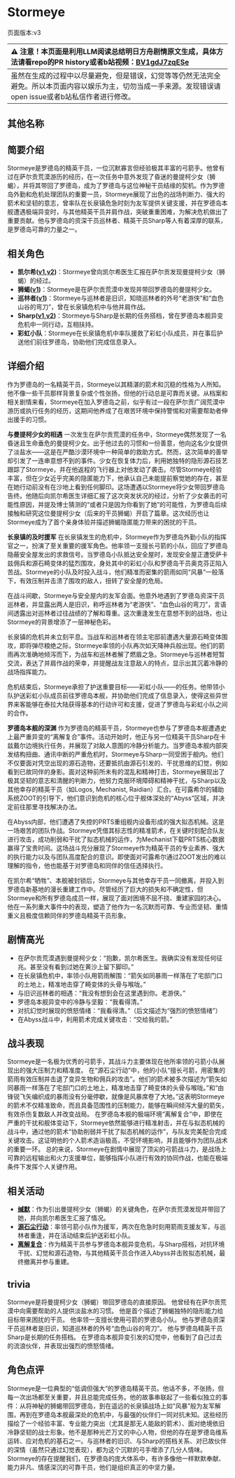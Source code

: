 # Stormeye
页面版本:v3
 

| :warning: 注意！本页面是利用LLM阅读总结明日方舟剧情原文生成，具体方法请看repo的PR history或者b站视频：[BV1gdJ7zqESe](https://www.bilibili.com/video/BV1gdJ7zqESe/)         |
|:----------------------------|
| 虽然在生成的过程中以尽量避免，但是错误，幻觉等等仍然无法完全避免。所以本页面内容以娱乐为主，切勿当成一手来源。发现错误请open issue或者b站私信作者进行修改。|



## 其他名称

## 简要介绍
Stormeye是罗德岛的精英干员，一位沉默寡言但经验极其丰富的弓箭手。他曾有过在萨尔贡荒漠游历的经历，在一次任务中意外发现了昏迷的曼提柯少女（狮蝎），并将其带回了罗德岛，成为了罗德岛与这位神秘干员结缘的契机。作为罗德岛外勤和危机处理团队的重要一员，Stormeye展现了出色的战场判断力、强大的箭术和坚韧的意志，曾率队在长泉镇危急时刻为友军提供关键支援，并在罗德岛本舰遭遇极端异变时，与其他精英干员并肩作战，突破重重困难，为解决危机做出了重要贡献。他与罗德岛的资深干员巡林者、精英干员Sharp等人有着深厚的联系，是罗德岛可靠的力量之一。
## 相关角色
-   **凯尔希([v1](../chars/char_003_kalts.md),[v2](char_003_kalts.md))**：Stormeye曾向凯尔希医生汇报在萨尔贡发现曼提柯少女（狮蝎）的经过。
-   **狮蝎([v1](../chars/char_215_mantic.md))**：Stormeye是在萨尔贡荒漠中发现并带回罗德岛的曼提柯少女。
-   **巡林者([v1](../chars/char_503_rang.md))**：Stormeye与巡林者是旧识，知晓巡林者的外号“老游侠”和“血色山谷的弯刀”，曾在长泉镇危机中与他并肩作战。
-   **Sharp([v1](../chars/char_609_acguad.md),[v2](char_609_acguad.md))**：Stormeye与Sharp是长期的任务搭档，曾在罗德岛本舰异变危机中一同行动，互相扶持。
-   **彩虹小队**：Stormeye在长泉镇危机中率队援救了彩虹小队成员，并在事后护送他们前往罗德岛，协助他们完成信息录入。
## 详细介绍
作为罗德岛的一名精英干员，Stormeye以其精湛的箭术和沉稳的性格为人所知。他不像一些干员那样背景复杂或个性张扬，但他的行动总是可靠而关键。从档案和相关剧情来看，Stormeye在加入罗德岛之前，似乎有过一段在萨尔贡广阔荒漠中游历或执行任务的经历，这期间他养成了在艰苦环境中保持警惕和对需要帮助者伸出援手的习惯。

**与曼提柯少女的相遇**
一次发生在萨尔贡荒漠的任务中，Stormeye偶然发现了一名昏迷且生命垂危的曼提柯少女。出于他过去的习惯和一份善意，他向这名少女提供了淡盐水——这是在严酷沙漠环境中一种简单的救助方式。然而，这次简单的善举却引发了一连串意想不到的事件。少女在恢复体力后，利用她独特的隐形源石技艺跟踪了Stormeye，并在他返程的飞行器上对他发动了袭击。尽管Stormeye经验丰富，但在少女近乎完美的隐匿能力下，他承认自己未能提前察觉她的存在，甚至在她行动前没有在沙地上看到任何脚印。这场遭遇以Stormeye将少女带回罗德岛告终。他随后向凯尔希医生详细汇报了这次突发状况的经过，分析了少女袭击的可能性原因，并提及博士猜测的“或者只是因为你看到了她”的可能性，为罗德岛后续接触和研究这位曼提柯少女（后来的干员狮蝎）开启了篇章。这次经历也让Stormeye成为了首个亲身体验并描述狮蝎隐匿能力带来的困扰的干员。

**长泉镇的及时援军**
在长泉镇发生的危机中，Stormeye作为罗德岛外勤小队的指挥官之一，扮演了至关重要的援军角色。他率领一支擅长弓箭的小队，回应了罗德岛隐蔽安全屋发出的求救信号。当罗德岛小队抵达安全屋时，发现安全屋正遭受萨卡兹佣兵和源石畸变体的猛烈围攻，身处其中的彩虹小队和罗德岛干员奥克芬正陷入苦战。Stormeye的小队及时投入战斗，他们精准而密集的箭雨如同“风暴”一般落下，有效压制并击溃了围攻的敌人，扭转了安全屋的危局。

在战斗间歇，Stormeye与安全屋内的友军会面。他意外地遇到了罗德岛资深干员巡林者，并显露出两人是旧识，称呼巡林者为“老游侠”、“血色山谷的弯刀”，言语间透露出对巡林者过往战绩的了解和尊重。这次重逢发生在意想不到的战场，也让Stormeye的背景增添了一层神秘色彩。

长泉镇的危机并未立刻平息。当战车和巡林者在领主宅邸前遭遇大量源石畸变体围攻，即将弹尽粮绝之际，Stormeye率领的小队再次如天降神兵般出现。他们的箭雨再次准确地倾泻而下，为战车和巡林者解了燃眉之急。Stormeye与巡林者短暂交流，表达了并肩作战的荣幸，并提醒战友注意敌人的特点，显示出其沉着冷静的战场指挥能力。

危机结束后，Stormeye承担了护送重要目标——彩虹小队——的任务。他带领小队护送彩虹小队成员前往罗德岛本舰，并协助他们完成了信息录入，使得这些异世界来客能够在泰拉大陆获得基本的行动许可和支援，促进了罗德岛与彩虹小队之间的合作。

**罗德岛本舰的深渊**
作为罗德岛的精英干员，Stormeye也参与了罗德岛本舰遭遇史上最严重异变的“离解复合”事件。活动开始时，他正与另一位精英干员Sharp在卡兹戴尔边境执行任务，并展现了对敌人意图的冷静分析能力。当罗德岛本舰内部突发结构扭曲、通讯中断的严重危机时，Stormeye与Sharp一同受困于舰内。他们不仅要面对凭空出现的源石造物，还要抵抗由源石引发的、干扰思维的幻觉，例如看到已故同伴的身影。面对这种前所未有的混乱和精神打击，Stormeye展现出了极其坚韧的意志和清醒的判断力，他努力克服环境障碍和精神干扰，与Sharp以及其他幸存的精英干员（如Logos, Mechanist, Raidian）汇合。在可露希尔的辅助系统ZOOT的引导下，他们意识到危机的核心位于舰体深处的“Abyss”区域，并决定前往那里寻找解决办法。

在Abyss内部，他们遭遇了失控的PRTS重组舰内设备形成的强大拟态机械。这是一场艰苦的团队作战。Stormeye凭借其标志性的精准箭术，在关键时刻配合队友进行攻击，成功削弱和干扰了拟态机械的运作，为Mechanist下载PRTS核心数据赢得了宝贵时间。这场战斗充分展现了Stormeye作为精英干员的专业素养、强大的执行能力以及与团队高度配合的意识。即使面对可露希尔通过ZOOT发出的难以理解的指令，他也能基于对罗德岛和同伴的信任选择执行。

在凯尔希“牺牲”、本舰被封锁后，Stormeye与其他幸存干员一同撤离，并投入到罗德岛新基地的漫长重建工作中。尽管经历了巨大的损失和不确定性，但Stormeye和所有罗德岛成员一样，展现了面对困境不屈不挠、重建家园的决心。他在一系列重大事件中的表现，塑造了他作为一名沉默而可靠、专业而坚韧、重情重义且极度信赖同伴的罗德岛精英干员形象。
## 剧情高光
- 在萨尔贡荒漠遇到曼提柯少女：“抱歉，凯尔希医生。我确实没有发现任何征兆。甚至没有看到过她在黄沙上留下脚印。”
- 在长泉镇危机中，率领小队用箭雨解围：“箭矢如同暴雨一样落在了宅邸门口的土地上，精准地击穿了畸变体的头骨与喉咙。”
- 与旧识巡林者的相遇：“我没有想到会在这里遇到你。老游侠。”
- 罗德岛本舰异变中的冷静与坚毅：“我看得清。”
- 对抗幻觉时展现的愤怒情绪：“我看得清。”（后文描述为“强烈的愤怒情绪”）
- 在Abyss战斗中，利用箭术完成关键攻击：“交给我的箭。”
## 战斗表现
Stormeye是一名极为优秀的弓箭手，其战斗力主要体现在他所率领的弓箭小队展现出的强大压制力和精准度。
在“源石尘行动”中，他的小队“擅长弓箭，用密集的箭雨有效压制并击退了变异生物和佣兵的攻击”。他们的箭术被多次描述为“箭矢如同暴雨一样落在了宅邸门口的土地上，精准地击穿了畸变体的头骨与喉咙。”和“由锋锐飞矢编织成的暴雨没有分毫停歇，就像是风暴席卷了大地。”这表明Stormeye的箭术不仅精准致命，而且具备范围性的压制能力，能够在瞬间倾泻大量的箭矢，有效杀伤复数敌人并改变战局。
在罗德岛本舰的极端环境“离解复合”中，即使在严重的干扰和舰体变动下，Stormeye依然能够进行精准射击，并在与拟态机械的战斗中，通过他的箭术“协助削弱并干扰了拟态机械的运作”，与队友完美配合完成关键攻击。这证明他的个人箭术造诣极高，不受环境影响，并且能够作为团队战术的重要一环。
总的来说，Stormeye在剧情中展现了顶尖的弓箭战斗力，是战场上可靠的远程输出和火力支援单位，能够指挥小队进行有效的协同作战，也能在极端条件下发挥个人关键作用。
## 相关活动
-   **[缄默](../stories/story_mantic_set_1.md)**：作为引出曼提柯少女（狮蝎）的关键角色，在萨尔贡荒漠发现并带回了她，并向凯尔希医生汇报了情况。
-   **[源石尘行动](../stories/act17d0.md)**：率领弓箭小队作为援军，两次在危急时刻用箭雨支援友军，与巡林者重逢，并在活动结束后护送彩虹小队。
-   **[离解复合](../stories/main_15.md)**：作为精英干员参与罗德岛本舰异变危机，与Sharp搭档，对抗环境干扰、幻觉和源石造物，与其他精英干员合作进入Abyss并击败拟态机械，最终撤离并参与重建。
## trivia
Stormeye是将曼提柯少女（狮蝎）带回罗德岛的直接原因。
他曾经有在萨尔贡荒漠中向需要帮助的人提供淡盐水的习惯。
他是首个描述了狮蝎独特的隐形能力给目标带来困扰的干员。
他率领一支擅长使用弓箭的罗德岛小队。
他与罗德岛资深干员巡林者是旧识，知道巡林者的外号“血色山谷的弯刀”。
他与罗德岛精英干员Sharp是长期的任务搭档。
在罗德岛本舰异变引发的幻觉中，他看到了自己过去的流浪伙伴，并表现出强烈的愤怒情绪。
## 角色点评
Stormeye是一位典型的“低调但强大”的罗德岛精英干员。他话不多，不张扬，但每一次出场都至关重要，并且总能完成任务。他的故事串联起了一些看似独立的事件：从将神秘的狮蝎带回罗德岛，到在遥远的长泉镇战场上如“风暴”般为友军解围，再到在罗德岛本舰最深处的危机中，与最强的伙伴们一同对抗未知。这些经历描绘了一个经验丰富、专业能力突出（尤其是那无人能敌的箭术）、面对绝境依旧冷静坚韧的战士形象。他不是那种光芒万丈的中心人物，但他的存在是罗德岛维系运转、应对危机的基石之一。与巡林者的旧识、与Sharp的搭档关系、对已故伙伴的深情（虽然只通过幻觉表现），都为这个沉默的弓手增添了几分人情味。Stormeye的存在提醒我们，在罗德岛的庞大体系中，有许多像他一样默默奉献、能力非凡、情感深沉的可靠干员，他们是组织真正的中坚力量。